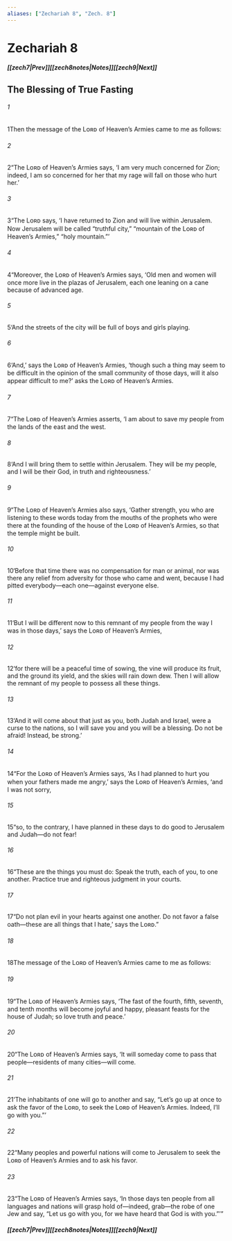 ```yaml
---
aliases: ["Zechariah 8", "Zech. 8"]
---
```

# Zechariah 8
##### <span class=arrow-left></span>[[zech7|Prev]]<span class=navigation-separator></span>[[zech8notes|Notes]]<span class=navigation-separator></span>[[zech9|Next]]<span class=arrow-right></span>
## The Blessing of True Fasting
###### 1
<span class=verse-first>1</span>Then the message of the Lᴏʀᴅ of Heaven’s Armies came to me as follows:
###### 2
<span class=verse-body>2</span>“The Lᴏʀᴅ of Heaven’s Armies says, ‘I am very much concerned for Zion; indeed, I am so concerned for her that my rage will fall on those who hurt her.’
###### 3
<span class=verse-body>3</span>“The Lᴏʀᴅ says, ‘I have returned to Zion and will live within Jerusalem. Now Jerusalem will be called “truthful city,” “mountain of the Lᴏʀᴅ of Heaven’s Armies,” “holy mountain.”’
###### 4
<span class=verse-body>4</span>“Moreover, the Lᴏʀᴅ of Heaven’s Armies says, ‘Old men and women will once more live in the plazas of Jerusalem, each one leaning on a cane because of advanced age.
###### 5
<span class=verse-body>5</span>‘And the streets of the city will be full of boys and girls playing.
###### 6
<span class=verse-body>6</span>‘And,’ says the Lᴏʀᴅ of Heaven’s Armies, ‘though such a thing may seem to be difficult in the opinion of the small community of those days, will it also appear difficult to me?’ asks the Lᴏʀᴅ of Heaven’s Armies.
###### 7
<span class=verse-body>7</span>“The Lᴏʀᴅ of Heaven’s Armies asserts, ‘I am about to save my people from the lands of the east and the west.
###### 8
<span class=verse-body>8</span>‘And I will bring them to settle within Jerusalem. They will be my people, and I will be their God, in truth and righteousness.’
<div class=paragraph-break></div>

###### 9
<span class=verse-first>9</span>“The Lᴏʀᴅ of Heaven’s Armies also says, ‘Gather strength, you who are listening to these words today from the mouths of the prophets who were there at the founding of the house of the Lᴏʀᴅ of Heaven’s Armies, so that the temple might be built.
###### 10
<span class=verse-body>10</span>‘Before that time there was no compensation for man or animal, nor was there any relief from adversity for those who came and went, because I had pitted everybody—each one—against everyone else.
###### 11
<span class=verse-body>11</span>‘But I will be different now to this remnant of my people from the way I was in those days,’ says the Lᴏʀᴅ of Heaven’s Armies,
###### 12
<span class=verse-body>12</span>‘for there will be a peaceful time of sowing, the vine will produce its fruit, and the ground its yield, and the skies will rain down dew. Then I will allow the remnant of my people to possess all these things.
###### 13
<span class=verse-body>13</span>‘And it will come about that just as you, both Judah and Israel, were a curse to the nations, so I will save you and you will be a blessing. Do not be afraid! Instead, be strong.’
<div class=paragraph-break></div>

###### 14
<span class=verse-first>14</span>“For the Lᴏʀᴅ of Heaven’s Armies says, ‘As I had planned to hurt you when your fathers made me angry,’ says the Lᴏʀᴅ of Heaven’s Armies, ‘and I was not sorry,
###### 15
<span class=verse-body>15</span>“so, to the contrary, I have planned in these days to do good to Jerusalem and Judah—do not fear!
###### 16
<span class=verse-body>16</span>“These are the things you must do: Speak the truth, each of you, to one another. Practice true and righteous judgment in your courts.
###### 17
<span class=verse-body>17</span>“Do not plan evil in your hearts against one another. Do not favor a false oath—these are all things that I hate,’ says the Lᴏʀᴅ.”
<div class=paragraph-break></div>

###### 18
<span class=verse-first>18</span>The message of the Lᴏʀᴅ of Heaven’s Armies came to me as follows:
###### 19
<span class=verse-body>19</span>“The Lᴏʀᴅ of Heaven’s Armies says, ‘The fast of the fourth, fifth, seventh, and tenth months will become joyful and happy, pleasant feasts for the house of Judah; so love truth and peace.’
<div class=paragraph-break></div>

###### 20
<span class=verse-first>20</span>“The Lᴏʀᴅ of Heaven’s Armies says, ‘It will someday come to pass that people—residents of many cities—will come.
###### 21
<span class=verse-body>21</span>‘The inhabitants of one will go to another and say, “Let’s go up at once to ask the favor of the Lᴏʀᴅ, to seek the Lᴏʀᴅ of Heaven’s Armies. Indeed, I’ll go with you.”’
###### 22
<span class=verse-body>22</span>“Many peoples and powerful nations will come to Jerusalem to seek the Lᴏʀᴅ of Heaven’s Armies and to ask his favor.
###### 23
<span class=verse-body>23</span>“The Lᴏʀᴅ of Heaven’s Armies says, ‘In those days ten people from all languages and nations will grasp hold of—indeed, grab—the robe of one Jew and say, “Let us go with you, for we have heard that God is with you.”’”
##### <span class=arrow-left></span>[[zech7|Prev]]<span class=navigation-separator></span>[[zech8notes|Notes]]<span class=navigation-separator></span>[[zech9|Next]]<span class=arrow-right></span>